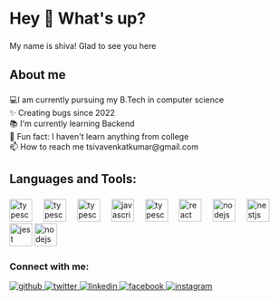 <h1 align="left">Hey 👋 What's up?</h1>

###

<p align="left">My name is shiva! Glad to see you here </p>

###

<h2 align="left">About me</h2>

###

<p align="left">💻I am currently pursuing my B.Tech in computer science<br>✨ Creating bugs since 2022<br>📚 I'm currently learning Backend<br>🎲 Fun fact: I haven't learn anything from college<br>📫 How to reach me tsivavenkatkumar@gmail.com</p>

###

<h2 align="left">Languages and Tools:</h2>

###

<div align="left">
   <img src="https://cdn.jsdelivr.net/gh/devicons/devicon/icons/java/java-original.svg" height="40" alt="typescript logo"  />
  <img width="12" />
  <img src="https://cdn.jsdelivr.net/gh/devicons/devicon/icons/html5/html5-original.svg" height="40" alt="typescript logo"  />
  <img width="12" />
  <img src="https://cdn.jsdelivr.net/gh/devicons/devicon/icons/css3/css3-original.svg" height="40" alt="typescript logo"  />
  <img width="12" />
  <img src="https://cdn.jsdelivr.net/gh/devicons/devicon/icons/javascript/javascript-original.svg" height="40" alt="javascript logo"  />
  <img width="12" />
  <img src="https://cdn.jsdelivr.net/gh/devicons/devicon/icons/tailwindcss/tailwindcss-original.svg" height="40" alt="typescript logo"  />
  <img width="12" />
  <img src="https://cdn.jsdelivr.net/gh/devicons/devicon/icons/react/react-original.svg" height="40" alt="react logo"  />
  <img width="12" />
  <img src="https://cdn.jsdelivr.net/gh/devicons/devicon/icons/nodejs/nodejs-original.svg" height="40" alt="nodejs logo"  />
  <img width="12" />
  <img src="https://profilinator.rishav.dev/skills-assets/express-original-wordmark.svg" height="40" alt="nestjs logo"  />
  <img width="12" />
  <img src="https://profilinator.rishav.dev/skills-assets/mysql-original-wordmark.svg" height="40" alt="jest logo"  />
  <img src="https://cdn.jsdelivr.net/gh/devicons/devicon/icons/mongodb/mongodb-original.svg" height="40" alt="nodejs logo"  />
  <img width="12" />
</div>
<h3 align="left">Connect with me:</h3>
<div align="left">
<a href="https://github.com/shiva221324/shiva221324/" target="_blank">
<img src=https://img.shields.io/badge/github-%2324292e.svg?&style=for-the-badge&logo=github&logoColor=white alt=github style="margin-bottom: 5px;" />
</a>
<a href="" target="_blank">
<img src=https://img.shields.io/badge/twitter-%2300acee.svg?&style=for-the-badge&logo=twitter&logoColor=white alt=twitter style="margin-bottom: 5px;" />
</a>
<a href="" target="_blank">
<a href="" target="_blank">
<img src=https://img.shields.io/badge/linkedin-%231E77B5.svg?&style=for-the-badge&logo=linkedin&logoColor=white alt=linkedin style="margin-bottom: 5px;" />
</a>
<a href="" target="_blank">
<img src=https://img.shields.io/badge/facebook-%232E87FB.svg?&style=for-the-badge&logo=facebook&logoColor=white alt=facebook style="margin-bottom: 5px;" />
</a>
<a href="" target="_blank">
<img src=https://img.shields.io/badge/instagram-%23000000.svg?&style=for-the-badge&logo=instagram&logoColor=white alt=instagram style="margin-bottom: 5px;" />
</a>  
</div>  

